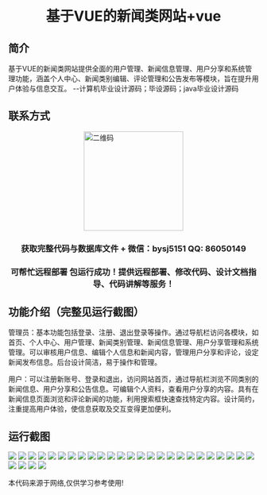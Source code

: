 <p><h1 align="center">基于VUE的新闻类网站+vue</h1></p>

## 简介
基于VUE的新闻类网站提供全面的用户管理、新闻信息管理、用户分享和系统管理功能，涵盖个人中心、新闻类别编辑、评论管理和公告发布等模块，旨在提升用户体验与信息交互。    --计算机毕业设计源码；毕设源码；java毕业设计源码


## 联系方式
<img src="https://bs-1329754181.cos.ap-shanghai.myqcloud.com/wx.jpg" alt="二维码" style="display: block; margin: 0 auto;" width="200px">
<p><h3 align="center">获取完整代码与数据库文件 + 微信：bysj5151 QQ: 86050149</h3></p>
<p><h3 align="center">可帮忙远程部署 包运行成功！提供远程部署、修改代码、设计文档指导、代码讲解等服务！</h3></p>

## 功能介绍（完整见运行截图）
管理员：基本功能包括登录、注册、退出登录等操作。通过导航栏访问各模块，如首页、个人中心、用户管理、新闻类别管理、新闻信息管理、用户分享管理和系统管理。可以审核用户信息、编辑个人信息和新闻内容，管理用户分享和评论，设定新闻发布信息。后台设计简洁，易于操作和管理。

用户：可以注册新账号、登录和退出，访问网站首页，通过导航栏浏览不同类别的新闻信息、用户分享和公告信息。可编辑个人资料，查看用户分享的内容。具有在新闻信息页面浏览和评论新闻的功能，利用搜索框快速查找特定内容。设计简约，注重提高用户体验，使信息获取及交互变得更加便利。


## 运行截图
![](https://bs-1329754181.cos.ap-shanghai.myqcloud.com/ssm/NewsWebsite/img/001.jpg)
![](https://bs-1329754181.cos.ap-shanghai.myqcloud.com/ssm/NewsWebsite/img/002.jpg)
![](https://bs-1329754181.cos.ap-shanghai.myqcloud.com/ssm/NewsWebsite/img/003.jpg)
![](https://bs-1329754181.cos.ap-shanghai.myqcloud.com/ssm/NewsWebsite/img/004.jpg)
![](https://bs-1329754181.cos.ap-shanghai.myqcloud.com/ssm/NewsWebsite/img/005.jpg)
![](https://bs-1329754181.cos.ap-shanghai.myqcloud.com/ssm/NewsWebsite/img/006.jpg)
![](https://bs-1329754181.cos.ap-shanghai.myqcloud.com/ssm/NewsWebsite/img/007.jpg)
![](https://bs-1329754181.cos.ap-shanghai.myqcloud.com/ssm/NewsWebsite/img/008.jpg)
![](https://bs-1329754181.cos.ap-shanghai.myqcloud.com/ssm/NewsWebsite/img/009.jpg)
![](https://bs-1329754181.cos.ap-shanghai.myqcloud.com/ssm/NewsWebsite/img/010.jpg)
![](https://bs-1329754181.cos.ap-shanghai.myqcloud.com/ssm/NewsWebsite/img/011.jpg)
![](https://bs-1329754181.cos.ap-shanghai.myqcloud.com/ssm/NewsWebsite/img/012.jpg)
![](https://bs-1329754181.cos.ap-shanghai.myqcloud.com/ssm/NewsWebsite/img/013.jpg)
![](https://bs-1329754181.cos.ap-shanghai.myqcloud.com/ssm/NewsWebsite/img/014.jpg)
![](https://bs-1329754181.cos.ap-shanghai.myqcloud.com/ssm/NewsWebsite/img/015.jpg)
![](https://bs-1329754181.cos.ap-shanghai.myqcloud.com/ssm/NewsWebsite/img/016.jpg)
![](https://bs-1329754181.cos.ap-shanghai.myqcloud.com/ssm/NewsWebsite/img/017.jpg)
![](https://bs-1329754181.cos.ap-shanghai.myqcloud.com/ssm/NewsWebsite/img/018.jpg)
![](https://bs-1329754181.cos.ap-shanghai.myqcloud.com/ssm/NewsWebsite/img/019.jpg)
![](https://bs-1329754181.cos.ap-shanghai.myqcloud.com/ssm/NewsWebsite/img/020.jpg)
![](https://bs-1329754181.cos.ap-shanghai.myqcloud.com/ssm/NewsWebsite/img/021.jpg)
![](https://bs-1329754181.cos.ap-shanghai.myqcloud.com/ssm/NewsWebsite/img/022.jpg)
![](https://bs-1329754181.cos.ap-shanghai.myqcloud.com/ssm/NewsWebsite/img/023.jpg)
![](https://bs-1329754181.cos.ap-shanghai.myqcloud.com/ssm/NewsWebsite/img/024.jpg)
![](https://bs-1329754181.cos.ap-shanghai.myqcloud.com/ssm/NewsWebsite/img/025.jpg)
![](https://bs-1329754181.cos.ap-shanghai.myqcloud.com/ssm/NewsWebsite/img/026.jpg)
![](https://bs-1329754181.cos.ap-shanghai.myqcloud.com/ssm/NewsWebsite/img/027.jpg)
![](https://bs-1329754181.cos.ap-shanghai.myqcloud.com/ssm/NewsWebsite/img/028.jpg)
![](https://bs-1329754181.cos.ap-shanghai.myqcloud.com/ssm/NewsWebsite/img/029.jpg)

<p>本代码来源于网络,仅供学习参考使用!</p>
